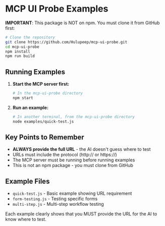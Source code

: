 # MCP UI Probe Examples

**IMPORTANT**: This package is NOT on npm. You must clone it from GitHub first:

```bash
# Clone the repository
git clone https://github.com/Hulupeep/mcp-ui-probe.git
cd mcp-ui-probe
npm install
npm run build
```

## Running Examples

1. **Start the MCP server first:**
   ```bash
   # In the mcp-ui-probe directory
   npm start
   ```

2. **Run an example:**
   ```bash
   # In another terminal, from the mcp-ui-probe directory
   node examples/quick-test.js
   ```

## Key Points to Remember

- **ALWAYS provide the full URL** - the AI doesn't guess where to test
- URLs must include the protocol (http:// or https://)
- The MCP server must be running before running examples
- This is not an npm package - you must clone from GitHub

## Example Files

- `quick-test.js` - Basic example showing URL requirement
- `form-testing.js` - Testing specific forms
- `multi-step.js` - Multi-step workflow testing

Each example clearly shows that you MUST provide the URL for the AI to know where to test.